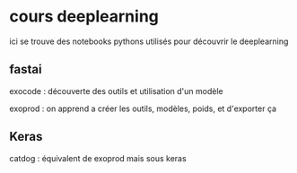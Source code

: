 # cours deeplearning
ici se trouve des notebooks pythons utilisés pour découvrir le deeplearning

## fastai
exocode : découverte des outils et utilisation d'un modèle

exoprod : on apprend a créer les outils, modèles, poids, et d'exporter ça

## Keras
catdog : équivalent de exoprod mais sous keras
